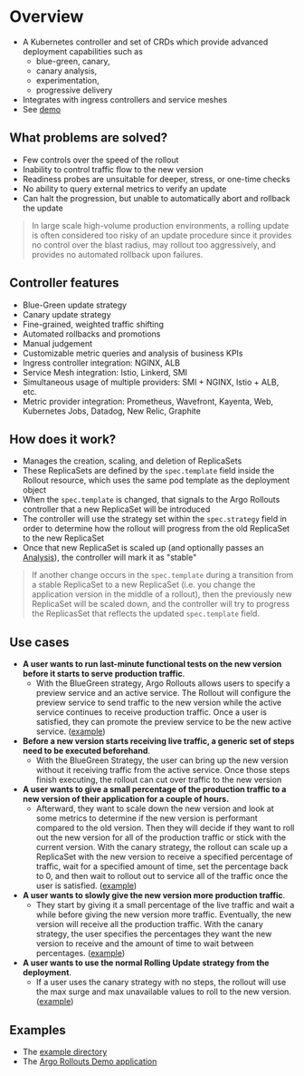 # Overview

* A Kubernetes controller and set of CRDs which provide advanced deployment capabilities such as
  * blue-green, canary, 
  * canary analysis, 
  * experimentation, 
  * progressive delivery
* Integrates with ingress controllers and service meshes
* See [demo](https://youtu.be/hIL0E2gLkf8)

## What problems are solved?

  * Few controls over the speed of the rollout
  * Inability to control traffic flow to the new version
  * Readiness probes are unsuitable for deeper, stress, or one-time checks
  * No ability to query external metrics to verify an update
  * Can halt the progression, but unable to automatically abort and rollback the update

> In large scale high-volume production environments, a rolling update is often considered too risky of an update procedure since it provides no control over the blast radius, may rollout too aggressively, and provides no automated rollback upon failures.

## Controller features

* Blue-Green update strategy
* Canary update strategy
* Fine-grained, weighted traffic shifting
* Automated rollbacks and promotions
* Manual judgement
* Customizable metric queries and analysis of business KPIs
* Ingress controller integration: NGINX, ALB
* Service Mesh integration: Istio, Linkerd, SMI
* Simultaneous usage of multiple providers: SMI + NGINX, Istio + ALB, etc.
* Metric provider integration: Prometheus, Wavefront, Kayenta, Web, Kubernetes Jobs, Datadog, New Relic, Graphite

## How does it work?

* Manages the creation, scaling, and deletion of ReplicaSets
* These ReplicaSets are defined by the `spec.template` field inside the Rollout resource, which uses the same pod template as the deployment object
* When the `spec.template` is changed, that signals to the Argo Rollouts controller that a new ReplicaSet will be introduced
* The controller will use the strategy set within the `spec.strategy` field in order to determine how the rollout will progress from the old ReplicaSet to the new ReplicaSet
* Once that new ReplicaSet is scaled up (and optionally passes an [Analysis](https://argoproj.github.io/argo-rollouts/features/analysis/)), the controller will mark it as "stable"

> If another change occurs in the `spec.template` during a transition from a stable ReplicaSet to a new ReplicaSet (i.e. you change the application version in the middle of a rollout), then the previously new ReplicaSet will be scaled down, and the controller will try to progress the ReplicasSet that reflects the updated `spec.template` field.

## Use cases

* **A user wants to run last-minute functional tests on the new version before it starts to serve production traffic**. 
  * With the BlueGreen strategy, Argo Rollouts allows users to specify a preview service and an active service. The Rollout will configure the preview service to send traffic to the new version while the active service continues to receive production traffic. Once a user is satisfied, they can promote the preview service to be the new active service. ([example](https://github.com/argoproj/argo-rollouts/blob/master/examples/rollout-bluegreen.yaml))
* **Before a new version starts receiving live traffic, a generic set of steps need to be executed beforehand**. 
  * With the BlueGreen Strategy, the user can bring up the new version without it receiving traffic from the active service. Once those steps finish executing, the rollout can cut over traffic to the new version
* **A user wants to give a small percentage of the production traffic to a new version of their application for a couple of hours.** 
  * Afterward, they want to scale down the new version and look at some metrics to determine if the new version is performant compared to the old version. Then they will decide if they want to roll out the new version for all of the production traffic or stick with the current version. With the canary strategy, the rollout can scale up a ReplicaSet with the new version to receive a specified percentage of traffic, wait for a specified amount of time, set the percentage back to 0, and then wait to rollout out to service all of the traffic once the user is satisfied. ([example](https://github.com/argoproj/argo-rollouts/blob/master/examples/rollout-analysis-step.yaml))
* **A user wants to slowly give the new version more production traffic**. 
  * They start by giving it a small percentage of the live traffic and wait a while before giving the new version more traffic. Eventually, the new version will receive all the production traffic. With the canary strategy, the user specifies the percentages they want the new version to receive and the amount of time to wait between percentages. ([example](https://github.com/argoproj/argo-rollouts/blob/master/examples/rollout-canary.yaml))
* **A user wants to use the normal Rolling Update strategy from the deployment**. 
  * If a user uses the canary strategy with no steps, the rollout will use the max surge and max unavailable values to roll to the new version. ([example](https://github.com/argoproj/argo-rollouts/blob/master/examples/rollout-rolling-update.yaml))

## Examples

* The [example directory](https://github.com/argoproj/argo-rollouts/tree/master/examples)
* The [Argo Rollouts Demo application](https://github.com/argoproj/rollouts-demo)
